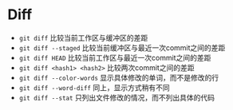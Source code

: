 # Diff

* `git diff` 比较当前工作区与缓冲区的差距
* `git diff --staged` 比较当前缓冲区与最近一次commit之间的差距
* `git diff HEAD` 比较当前工作区与最近一次commit之间的差距
* `git diff <hash1> <hash2>` 比较两次commit之间的差距
* `git diff --color-words` 显示具体修改的单词，而不是修改的行
* `git diff --word-diff` 同上，显示方式稍有不同
* `git diff --stat` 只列出文件修改的情况，而不列出具体的代码
